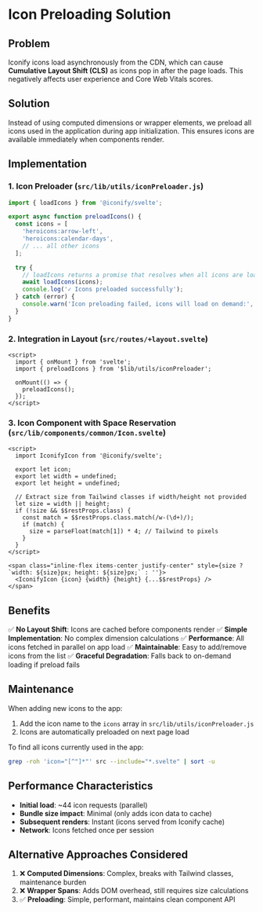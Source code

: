 # Icon Preloading Solution

## Problem
Iconify icons load asynchronously from the CDN, which can cause **Cumulative Layout Shift (CLS)** as icons pop in after the page loads. This negatively affects user experience and Core Web Vitals scores.

## Solution
Instead of using computed dimensions or wrapper elements, we preload all icons used in the application during app initialization. This ensures icons are available immediately when components render.

## Implementation

### 1. Icon Preloader (`src/lib/utils/iconPreloader.js`)
```javascript
import { loadIcons } from '@iconify/svelte';

export async function preloadIcons() {
  const icons = [
    'heroicons:arrow-left',
    'heroicons:calendar-days',
    // ... all other icons
  ];

  try {
    // loadIcons returns a promise that resolves when all icons are loaded
    await loadIcons(icons);
    console.log('✓ Icons preloaded successfully');
  } catch (error) {
    console.warn('Icon preloading failed, icons will load on demand:', error);
  }
}
```

### 2. Integration in Layout (`src/routes/+layout.svelte`)
```svelte
<script>
  import { onMount } from 'svelte';
  import { preloadIcons } from '$lib/utils/iconPreloader';

  onMount(() => {
    preloadIcons();
  });
</script>
```

### 3. Icon Component with Space Reservation (`src/lib/components/common/Icon.svelte`)
```svelte
<script>
  import IconifyIcon from '@iconify/svelte';

  export let icon;
  export let width = undefined;
  export let height = undefined;

  // Extract size from Tailwind classes if width/height not provided
  let size = width || height;
  if (!size && $$restProps.class) {
    const match = $$restProps.class.match(/w-(\d+)/);
    if (match) {
      size = parseFloat(match[1]) * 4; // Tailwind to pixels
    }
  }
</script>

<span class="inline-flex items-center justify-center" style={size ? `width: ${size}px; height: ${size}px;` : ''}>
  <IconifyIcon {icon} {width} {height} {...$$restProps} />
</span>
```

## Benefits

✅ **No Layout Shift**: Icons are cached before components render
✅ **Simple Implementation**: No complex dimension calculations
✅ **Performance**: All icons fetched in parallel on app load
✅ **Maintainable**: Easy to add/remove icons from the list
✅ **Graceful Degradation**: Falls back to on-demand loading if preload fails

## Maintenance

When adding new icons to the app:
1. Add the icon name to the `icons` array in `src/lib/utils/iconPreloader.js`
2. Icons are automatically preloaded on next page load

To find all icons currently used in the app:
```bash
grep -roh 'icon="[^"]*"' src --include="*.svelte" | sort -u
```

## Performance Characteristics

- **Initial load**: ~44 icon requests (parallel)
- **Bundle size impact**: Minimal (only adds icon data to cache)
- **Subsequent renders**: Instant (icons served from Iconify cache)
- **Network**: Icons fetched once per session

## Alternative Approaches Considered

1. ❌ **Computed Dimensions**: Complex, breaks with Tailwind classes, maintenance burden
2. ❌ **Wrapper Spans**: Adds DOM overhead, still requires size calculations
3. ✅ **Preloading**: Simple, performant, maintains clean component API
